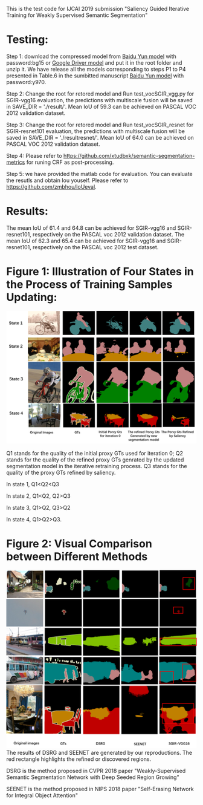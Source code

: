 
This is the test code for IJCAI 2019 submission "Saliency Guided Iterative Training for Weakly Supervised Semantic Segmentation"

Testing:
====
Step 1: download the compressed model from [Baidu Yun model](https://pan.baidu.com/s/1DEyToD1iLLfCDa-cIQS4gQ) with password:bg15 or [Google Driver model](https://drive.google.com/file/d/1zAzeztLJIPLvVKt2sKgfoued6tXgFCwC/view?usp=sharing)
and put it in the root folder and unzip it. We have release all the models corresponding to steps P1 to P4 presented in Table.6 in the sumbitted manuscript [Baidu Yun model](https://pan.baidu.com/s/1KFZd-AWMf0-FsW6SLaDP4g) with password:y970.

Step 2: Change the root for retored model and Run test_vocSGIR_vgg.py for SGIR-vgg16 evaluation, the predictions with multiscale fusion will be saved in SAVE_DIR = './result/'. Mean IoU of 59.3 can be achieved on PASCAL VOC 2012 validation dataset.

Step 3: Change the root for retored model and Run test_vocSGIR_resnet for SGIR-resnet101 evaluation, the predictions with multiscale fusion will be saved in SAVE_DIR = './resultresnet/'. Mean IoU of 64.0 can be achieved on PASCAL VOC 2012 validation dataset.

Step 4:  Please refer to https://github.com/xtudbxk/semantic-segmentation-metrics for runing CRF as post-processing. 

Step 5: we have provided the matlab code for evaluation. You can evaluate the resutls and obtain Iou youself. Please refer to https://github.com/zmbhou/IoUeval.

Results: 
====
The mean IoU of 61.4 and 64.8 can be achieved for SGIR-vgg16 and SGIR-resnet101, respectively on the PASCAL voc 2012 validation dataset. The mean IoU of 62.3 and 65.4 can be achieved for SGIR-vgg16 and SGIR-resnet101, respectively on the PASCAL voc 2012 test dataset. 

Figure 1: Illustration of Four States in the Process of Training Samples Updating:
====
![image](https://github.com/zmbhou/SGIR/blob/master/picture/iterativeGTs.png)

Q1 stands for the quality of the initial proxy GTs used for iteration 0;
Q2 stands for the quality of the refined proxy GTs genrated by the updated segmentation model in the iterative retraining process.
Q3 stands for the quality of the proxy GTs refined by saliency.

In state 1, Q1<Q2<Q3

In state 2,  Q1<Q2, Q2>Q3

In state 3, Q1>Q2, Q3>Q2

In state 4, Q1>Q2>Q3.

Figure 2: Visual Comparison between Different Methods<br />
====
![image](https://github.com/zmbhou/SGIR/blob/master/picture/visialcomparison2.png)
The results of DSRG and SEENET are generated by our reproductions. The red rectangle highlights the refined or discovered regions.

DSRG is the method proposed in CVPR 2018 paper "Weakly-Supervised Semantic Segmentation Network with Deep Seeded Region Growing"

SEENET is the method proposed in NIPS 2018 paper "Self-Erasing Network for Integral Object Attention"


